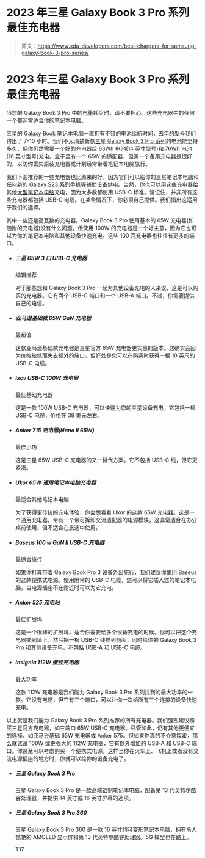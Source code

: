 # 2023 年三星 Galaxy Book 3 Pro 系列最佳充电器

> 原文：<https://www.xda-developers.com/best-chargers-for-samsung-galaxy-book-3-pro-series/>

# 2023 年三星 Galaxy Book 3 Pro 系列最佳充电器

当您的 Galaxy Book 3 Pro 中的电量耗尽时，请不要担心。这些充电器中的任何一个都非常适合你的笔记本电脑。

三星的 [Galaxy Book 笔记本电脑](https://www.xda-developers.com/best-samsung-galaxy-laptops/)一直拥有不错的电池续航时间，去年的型号我们挤出了 7-10 小时。我们不太清楚新款[三星 Galaxy Book 3 Pro 系列](https://xda-developers.com/samsung-galaxy-book-3-pro/)的电池能坚持多久，但你仍然需要一个好的充电器给 63Wh 电池(14 英寸型号)和 76Wh 电池(16 英寸型号)充电。盒子里有一个 65W 的适配器，但买一个备用充电器是很好的，以防你丢失原装充电器或计划经常带着笔记本电脑旅行。

我们下面推荐的一些充电器也比原来的好，因为它们可以给你的三星笔记本电脑和任何新的 [Galaxy S23 系列](https://www.xda-developers.com/samsung-galaxy-s23/)手机等辅助设备供电。当然，你也可以用这些充电器给其他[大型笔记本电脑](https://www.xda-developers.com/best-laptops/)充电，因为大多数都使用 USB-C 标准。请记住，并非所有这些充电器都包括 USB-C 电缆。在某些情况下，你必须自己提供。我们指出这适用于我们的选择。

其中一些还是高瓦数的充电器。Galaxy Book 3 Pro 使用基本的 65W 充电器(如随附的充电器)没有什么问题，但使用 100W 的充电器是一个好主意，因为它也可以为你的笔记本电脑和其他设备快速充电。这些 100 瓦充电器也往往有更多的端口。

*   ##### 三星 65W 3 口 USB-C 充电器

    编辑推荐

    对于那些想和 Galaxy Book 3 Pro 一起为其他设备充电的人来说，这是可以购买的充电器。它有两个 USB-C 端口和一个 USB-A 端口。不过，你需要提供自己的电缆。

*   ##### 亚马逊基础款 65W GaN 充电器

    最超值

    这款亚马逊基础款充电器是三星官方 65W 充电器更实惠的版本。您确实会因为价格较低而失去额外的端口，但好处是您可以在购买时获得一根 10 英尺的 USB-C 电缆。

*   ##### ixcv USB-C 100W 充电器

    最佳基础充电器

    这是一款 100W USB-C 充电器，可以快速为您的三星设备充电。它包括一根 USB-C 电缆，价格在 38 美元左右。

*   ##### Anker 715 充电器(Nano II 65W)

    最佳小巧

    这是三星 65W USB-C 充电器的又一替代方案。它不包括 USB-C 线，但它更紧凑。

*   ##### Ukor 65W 通用笔记本电脑充电器

    最适合其他笔记本电脑

    为了获得更传统的充电体验，你会想看看 Ukor 的这款 65W 充电器。这是一个通用充电器，带有一个带可拆卸交流适配器的电源模块。这非常适合在办公桌前使用，但不适合在旅途中使用。

*   ##### Baseus 100 w GaN II USB-C 充电器

    最适合旅行

    如果你打算带着 Galaxy Book Pro 3 设备外出旅行，我们建议你使用 Baseus 的这款便携式电源。使用附带的 USB-C 电缆，您可以将它插入您的笔记本电脑，当电源插座不在附近时可以为它充电。

*   ##### Anker 525 充电站

    最佳扩展坞

    这是一个很棒的扩展坞，适合你需要给多个设备充电的时候。你可以把这个充电器插到墙上，然后把一根 USB-C 线插到前面，同时给你的 Galaxy Book 3 Pro 和其他设备充电。不包括 USB-A 和 USB-C 电缆。

*   ##### Insignia 112W 壁挂充电器

    最大功率

    这款 112W 充电器是我们能为 Galaxy Book 3 Pro 系列找到的最大功率的一款。它没有电缆，但它有三个端口，可以让你一次给所有三个连接的设备快速充电。

以上就是我们能为 Galaxy Book 3 Pro 系列推荐的所有充电器。我们强烈建议购买三星官方充电器，如三端口 65W USB-C 充电器。尽管如此，仍有其他更便宜的选择，如亚马逊基础 65W 充电器或 Anker 575。但如果你真的不介意挥霍，那么就试试 100W 或更强大的 112W 充电器，它有额外增加的 USB-A 和 USB-C 端口。你甚至可以考虑购买一个便携式电源，这样当你在火车上、飞机上或者没有交流电源插座的地方时，你就可以给你的设备充电了。

*   ##### 三星 Galaxy Book 3 Pro

    三星 Galaxy Book 3 Pro 是一款高端铝制笔记本电脑，配备第 13 代英特尔酷睿处理器，并提供 14 英寸或 16 英寸屏幕的选项。

*   ##### 三星 Galaxy Book 3 Pro 360

    三星 Galaxy Book 3 Pro 360 是一款 16 英寸的可变形笔记本电脑，拥有令人惊艳的 AMOLED 显示屏和第 13 代英特尔酷睿处理器。5G 模型也在路上。

    T17